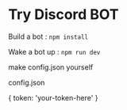# Try Discord BOT

Build a bot : ```npm install```

Wake a bot up : ``` npm run dev ```

make config.json yourself

config.json

{
    token: 'your-token-here'
}
